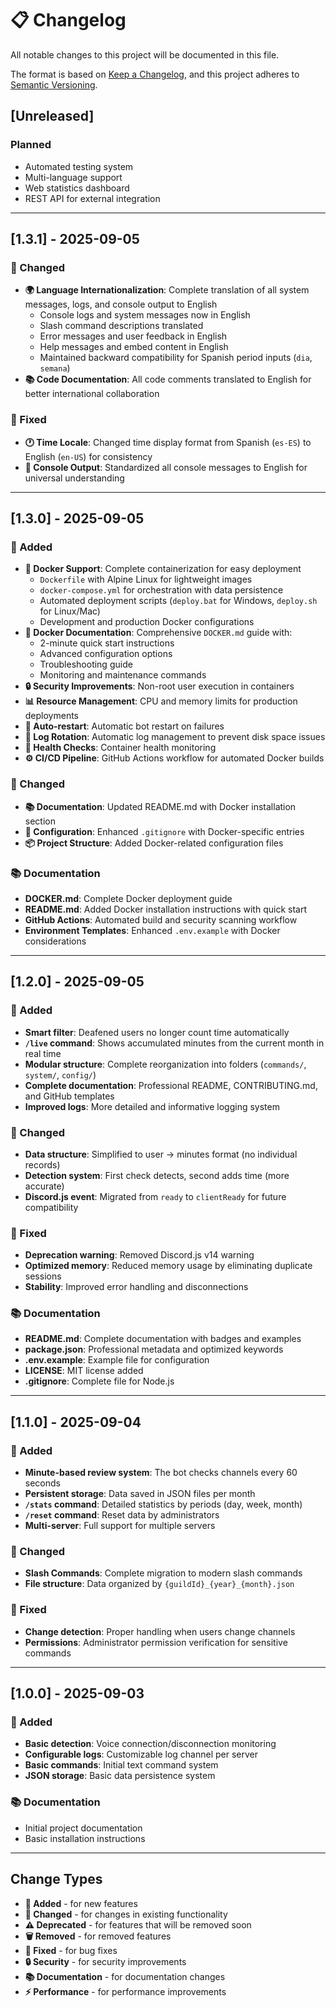 # 📋 Changelog

All notable changes to this project will be documented in this file.

The format is based on [Keep a Changelog](https://keepachangelog.com/en/1.0.0/),
and this project adheres to [Semantic Versioning](https://semver.org/spec/v2.0.0.html).

## [Unreleased]

### Planned

- Automated testing system
- Multi-language support
- Web statistics dashboard
- REST API for external integration

---

## [1.3.1] - 2025-09-05

### 🔧 Changed

- **🌍 Language Internationalization**: Complete translation of all system messages, logs, and console output to English
  - Console logs and system messages now in English
  - Slash command descriptions translated
  - Error messages and user feedback in English
  - Help messages and embed content in English
  - Maintained backward compatibility for Spanish period inputs (`dia`, `semana`)
- **📚 Code Documentation**: All code comments translated to English for better international collaboration

### 🐛 Fixed

- **🕐 Time Locale**: Changed time display format from Spanish (`es-ES`) to English (`en-US`) for consistency
- **📝 Console Output**: Standardized all console messages to English for universal understanding

---

## [1.3.0] - 2025-09-05

### 🎉 Added

- **🐳 Docker Support**: Complete containerization for easy deployment
    - `Dockerfile` with Alpine Linux for lightweight images
    - `docker-compose.yml` for orchestration with data persistence
    - Automated deployment scripts (`deploy.bat` for Windows, `deploy.sh` for Linux/Mac)
    - Development and production Docker configurations
- **📖 Docker Documentation**: Comprehensive `DOCKER.md` guide with:
    - 2-minute quick start instructions
    - Advanced configuration options
    - Troubleshooting guide
    - Monitoring and maintenance commands
- **🔒 Security Improvements**: Non-root user execution in containers
- **📊 Resource Management**: CPU and memory limits for production deployments
- **🔄 Auto-restart**: Automatic bot restart on failures
- **📝 Log Rotation**: Automatic log management to prevent disk space issues
- **🏥 Health Checks**: Container health monitoring
- **⚙️ CI/CD Pipeline**: GitHub Actions workflow for automated Docker builds

### 🔧 Changed

- **📚 Documentation**: Updated README.md with Docker installation section
- **🔧 Configuration**: Enhanced `.gitignore` with Docker-specific entries
- **📦 Project Structure**: Added Docker-related configuration files

### 📚 Documentation

- **DOCKER.md**: Complete Docker deployment guide
- **README.md**: Added Docker installation instructions with quick start
- **GitHub Actions**: Automated build and security scanning workflow
- **Environment Templates**: Enhanced `.env.example` with Docker considerations

---

## [1.2.0] - 2025-09-05

### 🎉 Added

- **Smart filter**: Deafened users no longer count time automatically
- **`/live` command**: Shows accumulated minutes from the current month in real time
- **Modular structure**: Complete reorganization into folders (`commands/`, `system/`, `config/`)
- **Complete documentation**: Professional README, CONTRIBUTING.md, and GitHub templates
- **Improved logs**: More detailed and informative logging system

### 🔧 Changed

- **Data structure**: Simplified to user → minutes format (no individual records)
- **Detection system**: First check detects, second adds time (more accurate)
- **Discord.js event**: Migrated from `ready` to `clientReady` for future compatibility

### 🐛 Fixed

- **Deprecation warning**: Removed Discord.js v14 warning
- **Optimized memory**: Reduced memory usage by eliminating duplicate sessions
- **Stability**: Improved error handling and disconnections

### 📚 Documentation

- **README.md**: Complete documentation with badges and examples
- **package.json**: Professional metadata and optimized keywords
- **.env.example**: Example file for configuration
- **LICENSE**: MIT license added
- **.gitignore**: Complete file for Node.js

---

## [1.1.0] - 2025-09-04

### 🎉 Added

- **Minute-based review system**: The bot checks channels every 60 seconds
- **Persistent storage**: Data saved in JSON files per month
- **`/stats` command**: Detailed statistics by periods (day, week, month)
- **`/reset` command**: Reset data by administrators
- **Multi-server**: Full support for multiple servers

### 🔧 Changed

- **Slash Commands**: Complete migration to modern slash commands
- **File structure**: Data organized by `{guildId}_{year}_{month}.json`

### 🐛 Fixed

- **Change detection**: Proper handling when users change channels
- **Permissions**: Administrator permission verification for sensitive commands

---

## [1.0.0] - 2025-09-03

### 🎉 Added

- **Basic detection**: Voice connection/disconnection monitoring
- **Configurable logs**: Customizable log channel per server
- **Basic commands**: Initial text command system
- **JSON storage**: Basic data persistence system

### 📚 Documentation

- Initial project documentation
- Basic installation instructions

---

## Change Types

- **🎉 Added** - for new features
- **🔧 Changed** - for changes in existing functionality
- **⚠️ Deprecated** - for features that will be removed soon
- **🗑️ Removed** - for removed features
- **🐛 Fixed** - for bug fixes
- **🔒 Security** - for security improvements
- **📚 Documentation** - for documentation changes
- **⚡ Performance** - for performance improvements
